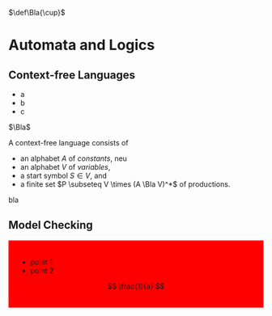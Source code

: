 <!--
author:   Thomas Wilke

email:    thomas.wilke@email.uni-kiel.de

language: en

narrator: US English Female

comment:  A playground for LiaScript

-->

$\def\Bla{\cup}$

# Automata and Logics

## Context-free Languages

- a
- b
- c

$\Bla$

<section>

A context-free language consists of 
    
- an alphabet $A$ of *constants*, neu
- an alphabet $V$ of *variables*,
- a start symbol $S \in V$, and
- a finite set $P \subseteq V \times (A \Bla V)^*$ of productions.
    
bla

</section>

## Model Checking

<div style="background: red; padding: 20px">

* point 1
* point 2

$$ \frac{1}{a} $$

</div>

